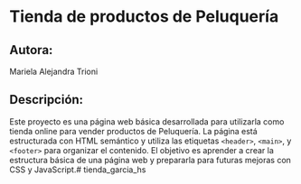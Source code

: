 
# Tienda de productos de Peluquería

## Autora: 
Mariela Alejandra Trioni

## Descripción:
Este proyecto es una página web básica desarrollada para utilizarla como tienda online para vender productos de Peluquería.
La página está estructurada con HTML semántico y utiliza las etiquetas `<header>`, `<main>`, y `<footer>` para organizar el contenido. 
El objetivo es aprender a crear la estructura básica de una página web y prepararla para futuras mejoras con CSS y JavaScript.# tienda_garcia_hs
